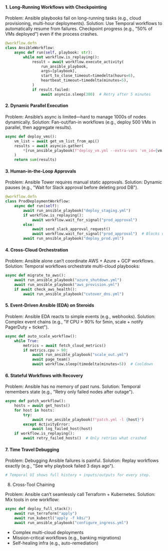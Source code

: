 #### 1. Long-Running Workflows with Checkpointing

Problem: Ansible playbooks fail on long-running tasks (e.g., cloud provisioning, multi-hour deployments).
Solution:
Use Temporal workflows to automatically resume from failures.
Checkpoint progress (e.g., "50% of VMs deployed") even if the process crashes.
```python
@workflow.defn
class AnsibleWorkflow:
    async def run(self, playbook: str):
        while not workflow.is_replaying():
            result = await workflow.execute_activity(
                run_ansible_playbook,
                args=[playbook],
                start_to_close_timeout=timedelta(hours=6),
                heartbeat_timeout=timedelta(minutes=5),
            )
            if result.failed:
                await asyncio.sleep(300)  # Retry after 5 minutes
```

#### 2. Dynamic Parallel Execution

Problem: Ansible’s async is limited—hard to manage 1000s of nodes dynamically.
Solution:
Fan-out/fan-in workflows (e.g., deploy 500 VMs in parallel, then aggregate results).
```python
async def deploy_vms():
    vm_list = await get_vm_list_from_api()
    results = await asyncio.gather(
        *[run_ansible_playbook(f"deploy_vm.yml --extra-vars 'vm_id={vm.id}'") for vm in vm_list]
    )
    return sum(results)
```

#### 3. Human-in-the-Loop Approvals

Problem: Ansible Tower requires manual static approvals.
Solution:
Dynamic pauses (e.g., "Wait for Slack approval before deleting prod DB").
```python
@workflow.defn
class ProdDeploymentWorkflow:
    async def run(self):
        await run_ansible_playbook("deploy_staging.yml")
        if workflow.is_replaying():
            await workflow.wait_for_signal("prod_approval")
        else:
            await send_slack_approval_request()
            await workflow.wait_for_signal("prod_approval")  # Blocks until approved
        await run_ansible_playbook("deploy_prod.yml")
```

#### 4. Cross-Cloud Orchestration

Problem: Ansible alone can’t coordinate AWS + Azure + GCP workflows.
Solution:
Temporal workflows orchestrate multi-cloud playbooks:
```python
async def migrate_to_aws():
    await run_ansible_playbook("azure_shutdown.yml")
    await run_ansible_playbook("aws_provision.yml")
    if await check_aws_health():
        await run_ansible_playbook("cutover_dns.yml")
```

#### 5. Event-Driven Ansible (EDA) on Steroids

Problem: Ansible EDA reacts to simple events (e.g., webhooks).
Solution:
Complex event chains (e.g., "If CPU > 90% for 5min, scale + notify PagerDuty + ticket").
```python
async def auto_scale_workflow():
    while True:
        metrics = await fetch_cloud_metrics()
        if metrics.cpu > 90:
            await run_ansible_playbook("scale_out.yml")
            await page_team()
            await workflow.sleep(timedelta(minutes=5))  # Cooldown
```

#### 6. Stateful Workflows with Recovery

Problem: Ansible has no memory of past runs.
Solution:
Temporal remembers state (e.g., "Retry only failed nodes after outage").
```python
async def patch_workflow():
    hosts = await get_hosts()
    for host in hosts:
        try:
            await run_ansible_playbook(f"patch.yml -l {host}")
        except ActivityError:
            await log_failed_host(host)
    if workflow.is_replaying():
        await retry_failed_hosts()  # Only retries what crashed
```

#### 7. Time Travel Debugging

Problem: Debugging Ansible failures is painful.
Solution:
Replay workflows exactly (e.g., "See why playbook failed 3 days ago").
```python
# Temporal UI shows full history + inputs/outputs for every step.
```

8. Cross-Tool Chaining

Problem: Ansible can’t seamlessly call Terraform + Kubernetes.
Solution:
Mix tools in one workflow:

```python
async def deploy_full_stack():
    await run_terraform("apply")
    await run_kubectl("apply -f k8s/")
    await run_ansible_playbook("configure_ingress.yml")
```

- Complex multi-cloud deployments
- Mission-critical workflows (e.g., banking migrations)
- Self-healing infra (e.g., auto-remediation)
